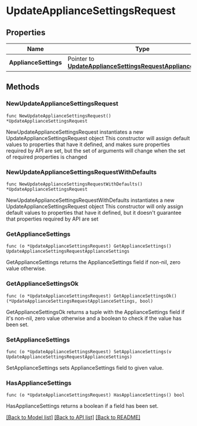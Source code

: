 # UpdateApplianceSettingsRequest

## Properties

Name | Type | Description | Notes
------------ | ------------- | ------------- | -------------
**ApplianceSettings** | Pointer to [**UpdateApplianceSettingsRequestApplianceSettings**](UpdateApplianceSettingsRequestApplianceSettings.md) |  | [optional] 

## Methods

### NewUpdateApplianceSettingsRequest

`func NewUpdateApplianceSettingsRequest() *UpdateApplianceSettingsRequest`

NewUpdateApplianceSettingsRequest instantiates a new UpdateApplianceSettingsRequest object
This constructor will assign default values to properties that have it defined,
and makes sure properties required by API are set, but the set of arguments
will change when the set of required properties is changed

### NewUpdateApplianceSettingsRequestWithDefaults

`func NewUpdateApplianceSettingsRequestWithDefaults() *UpdateApplianceSettingsRequest`

NewUpdateApplianceSettingsRequestWithDefaults instantiates a new UpdateApplianceSettingsRequest object
This constructor will only assign default values to properties that have it defined,
but it doesn't guarantee that properties required by API are set

### GetApplianceSettings

`func (o *UpdateApplianceSettingsRequest) GetApplianceSettings() UpdateApplianceSettingsRequestApplianceSettings`

GetApplianceSettings returns the ApplianceSettings field if non-nil, zero value otherwise.

### GetApplianceSettingsOk

`func (o *UpdateApplianceSettingsRequest) GetApplianceSettingsOk() (*UpdateApplianceSettingsRequestApplianceSettings, bool)`

GetApplianceSettingsOk returns a tuple with the ApplianceSettings field if it's non-nil, zero value otherwise
and a boolean to check if the value has been set.

### SetApplianceSettings

`func (o *UpdateApplianceSettingsRequest) SetApplianceSettings(v UpdateApplianceSettingsRequestApplianceSettings)`

SetApplianceSettings sets ApplianceSettings field to given value.

### HasApplianceSettings

`func (o *UpdateApplianceSettingsRequest) HasApplianceSettings() bool`

HasApplianceSettings returns a boolean if a field has been set.


[[Back to Model list]](../README.md#documentation-for-models) [[Back to API list]](../README.md#documentation-for-api-endpoints) [[Back to README]](../README.md)


